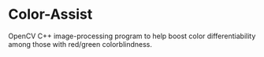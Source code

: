 # Color-Assist
OpenCV C++ image-processing program to help boost color differentiability among those with red/green colorblindness.
